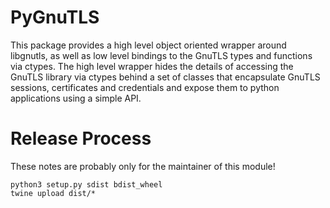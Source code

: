 # PyGnuTLS

This package provides a high level object oriented wrapper around libgnutls,
as well as low level bindings to the GnuTLS types and functions via ctypes.
The high level wrapper hides the details of accessing the GnuTLS library via
ctypes behind a set of classes that encapsulate GnuTLS sessions, certificates
and credentials and expose them to python applications using a simple API.

# Release Process

These notes are probably only for the maintainer of this module!

    python3 setup.py sdist bdist_wheel
    twine upload dist/*
